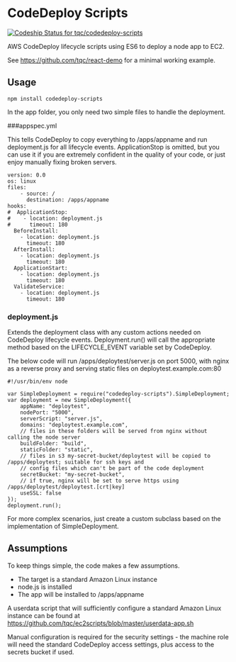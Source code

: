 # CodeDeploy Scripts

[ ![Codeship Status for tqc/codedeploy-scripts](https://codeship.com/projects/909dab90-2e9f-0133-1da1-6a18900ed8b9/status?branch=master)](https://codeship.com/projects/99161)

AWS CodeDeploy lifecycle scripts using ES6 to deploy a node app to EC2.

See https://github.com/tqc/react-demo for a minimal working example.

## Usage

    npm install codedeploy-scripts

In the app folder, you only need two simple files to handle the deployment.

###appspec.yml

This tells CodeDeploy to copy everything to /apps/appname and run deployment.js for all lifecycle events. ApplicationStop is omitted, but you can use it if you are extremely confident in the quality of your code, or just enjoy manually fixing broken servers.

    version: 0.0
    os: linux
    files:
        - source: /
          destination: /apps/appname
    hooks:
    #  ApplicationStop:
    #    - location: deployment.js
    #      timeout: 180
      BeforeInstall:
        - location: deployment.js
          timeout: 180
      AfterInstall:
        - location: deployment.js
          timeout: 180
      ApplicationStart:
        - location: deployment.js
          timeout: 180
      ValidateService:
        - location: deployment.js
          timeout: 180


### deployment.js 

Extends the deployment class with any custom actions needed on CodeDeploy lifecycle events. Deployment.run() will call the appropriate method based on the LIFECYCLE_EVENT variable set by CodeDeploy.

The below code will run /apps/deploytest/server.js on port 5000, with nginx as a reverse proxy and serving static files on deploytest.example.com:80

    #!/usr/bin/env node
    
    var SimpleDeployment = require("codedeploy-scripts").SimpleDeployment;
    var deployment = new SimpleDeployment({
        appName: "deploytest",
        nodePort: "5000",
        serverScript: "server.js",
        domains: "deploytest.example.com",
        // files in these folders will be served from nginx without calling the node server
        buildFolder: "build",
        staticFolder: "static",        
        // files in s3 my-secret-bucket/deploytest will be copied to /apps/deploytest; suitable for ssh keys and
        // config files which can't be part of the code deployment
        secretBucket: "my-secret-bucket",
        // if true, nginx will be set to serve https using /apps/deploytest/deploytest.[crt|key]
        useSSL: false
    });
    deployment.run();

For more complex scenarios, just create a custom subclass based on the implementation of SimpleDeployment.

## Assumptions

To keep things simple, the code makes a few assumptions.

* The target is a standard Amazon Linux instance
* node.js is installed
* The app will be installed to /apps/appname

A userdata script that will sufficiently configure a standard Amazon Linux instance can be found at https://github.com/tqc/ec2scripts/blob/master/userdata-app.sh

Manual configuration is required for the security settings - the machine role will need the standard CodeDeploy access settings, plus access to the secrets bucket if used.
